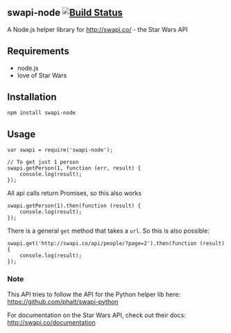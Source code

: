 ## swapi-node [![Build Status](https://travis-ci.org/lholmquist/swapi-node.svg)](https://travis-ci.org/lholmquist/swapi-node)

A Node.js helper library for http://swapi.co/ - the Star Wars API


## Requirements

* node.js
* love of Star Wars


## Installation

    npm install swapi-node


## Usage

    var swapi = require('swapi-node');

    // To get just 1 person
    swapi.getPerson(1, function (err, result) {
        console.log(result);
    });


All api calls return Promises, so this also works

    swapi.getPerson(1).then(function (result) {
        console.log(result);
    });


There is a general `get` method that takes a `url`.  So this is also possible:

    swapi.get('http://swapi.co/api/people/?page=2').then(function (result) {
        console.log(result);
    });

### Note

This API tries to follow the API for the Python helper lib here: https://github.com/phalt/swapi-python

For documentation on the Star Wars API, check out their docs:  http://swapi.co/documentation
